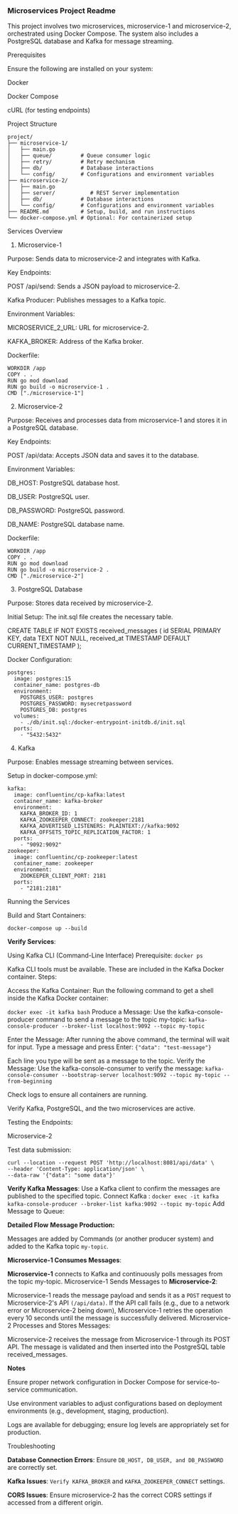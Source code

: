 ### Microservices Project Readme

This project involves two microservices, microservice-1 and microservice-2, orchestrated using Docker Compose. The system also includes a PostgreSQL database and Kafka for message streaming.

Prerequisites

Ensure the following are installed on your system:

Docker

Docker Compose

cURL (for testing endpoints)

Project Structure

```
project/
├── microservice-1/
│   ├── main.go
│   ├── queue/         # Queue consumer logic
│   ├── retry/         # Retry mechanism
│   ├── db/            # Database interactions
│   └── config/        # Configurations and environment variables
├── microservice-2/
│   ├── main.go
│   ├── server/           # REST Server implementation
│   ├── db/            # Database interactions
│   └── config/        # Configurations and environment variables
├── README.md          # Setup, build, and run instructions
└── docker-compose.yml # Optional: For containerized setup
```

Services Overview

1. Microservice-1

Purpose: Sends data to microservice-2 and integrates with Kafka.

Key Endpoints:

POST /api/send: Sends a JSON payload to microservice-2.

Kafka Producer: Publishes messages to a Kafka topic.

Environment Variables:

MICROSERVICE_2_URL: URL for microservice-2.

KAFKA_BROKER: Address of the Kafka broker.

Dockerfile:

```FROM golang:1.20
WORKDIR /app
COPY . .
RUN go mod download
RUN go build -o microservice-1 .
CMD ["./microservice-1"]
```

2. Microservice-2

Purpose: Receives and processes data from microservice-1 and stores it in a PostgreSQL database.

Key Endpoints:

POST /api/data: Accepts JSON data and saves it to the database.

Environment Variables:

DB_HOST: PostgreSQL database host.

DB_USER: PostgreSQL user.

DB_PASSWORD: PostgreSQL password.

DB_NAME: PostgreSQL database name.

Dockerfile:

```FROM golang:1.20
WORKDIR /app
COPY . .
RUN go mod download
RUN go build -o microservice-2 .
CMD ["./microservice-2"]
```

3. PostgreSQL Database

Purpose: Stores data received by microservice-2.

Initial Setup: The init.sql file creates the necessary table.

CREATE TABLE IF NOT EXISTS received_messages (
    id SERIAL PRIMARY KEY,
    data TEXT NOT NULL,
    received_at TIMESTAMP DEFAULT CURRENT_TIMESTAMP
);

Docker Configuration:
```
postgres:
  image: postgres:15
  container_name: postgres-db
  environment:
    POSTGRES_USER: postgres
    POSTGRES_PASSWORD: mysecretpassword
    POSTGRES_DB: postgres
  volumes:
    - ./db/init.sql:/docker-entrypoint-initdb.d/init.sql
  ports:
    - "5432:5432"
```

4. Kafka

Purpose: Enables message streaming between services.

Setup in docker-compose.yml:
```
kafka:
  image: confluentinc/cp-kafka:latest
  container_name: kafka-broker
  environment:
    KAFKA_BROKER_ID: 1
    KAFKA_ZOOKEEPER_CONNECT: zookeeper:2181
    KAFKA_ADVERTISED_LISTENERS: PLAINTEXT://kafka:9092
    KAFKA_OFFSETS_TOPIC_REPLICATION_FACTOR: 1
  ports:
    - "9092:9092"
zookeeper:
  image: confluentinc/cp-zookeeper:latest
  container_name: zookeeper
  environment:
    ZOOKEEPER_CLIENT_PORT: 2181
  ports:
    - "2181:2181"
```

Running the Services

Build and Start Containers:

```docker-compose up --build```

**Verify Services**:

Using Kafka CLI (Command-Line Interface)
Prerequisite:
```docker ps```

Kafka CLI tools must be available. These are included in the Kafka Docker container.
Steps:

Access the Kafka Container: Run the following command to get a shell inside the Kafka Docker container:

```docker exec -it kafka bash```
Produce a Message: Use the kafka-console-producer command to send a message to the topic my-topic:
```kafka-console-producer --broker-list localhost:9092 --topic my-topic```

Enter the Message: After running the above command, the terminal will wait for input. Type a message and press Enter:
```{"data": "test-message"}```

Each line you type will be sent as a message to the topic.
Verify the Message: Use the kafka-console-consumer to verify the message:
```kafka-console-consumer --bootstrap-server localhost:9092 --topic my-topic --from-beginning```

Check logs to ensure all containers are running.

Verify Kafka, PostgreSQL, and the two microservices are active.

Testing the Endpoints:

Microservice-2

Test data submission:
```
curl --location --request POST 'http://localhost:8081/api/data' \
--header 'Content-Type: application/json' \
--data-raw '{"data": "some data"}'
```

**Verify Kafka Messages**:
Use a Kafka client to confirm the messages are published to the specified topic.
Connect Kafka  : 
```docker exec -it kafka kafka-console-producer --broker-list kafka:9092 --topic my-topic```
Add Message to Queue:

**Detailed Flow**
**Message Production:**

Messages are added by Commands (or another producer system) and added to the Kafka topic ```my-topic```.

**Microservice-1 Consumes Messages**:

**Microservice-1** connects to Kafka and continuously polls messages from the topic my-topic.
Microservice-1 Sends Messages to **Microservice-2**:

Microservice-1 reads the message payload and sends it as a ```POST``` request to Microservice-2's API ```(/api/data)```.
If the API call fails (e.g., due to a network error or Microservice-2 being down), Microservice-1 retries the operation every 10 seconds until the message is successfully delivered.
Microservice-2 Processes and Stores Messages:

Microservice-2 receives the message from Microservice-1 through its POST API.
The message is validated and then inserted into the PostgreSQL table received_messages.

**Notes**

Ensure proper network configuration in Docker Compose for service-to-service communication.

Use environment variables to adjust configurations based on deployment environments (e.g., development, staging, production).

Logs are available for debugging; ensure log levels are appropriately set for production.

Troubleshooting

**Database Connection Errors**: Ensure ```DB_HOST, DB_USER, and DB_PASSWORD ``` are correctly set.

**Kafka Issues**: ```Verify KAFKA_BROKER``` and ```KAFKA_ZOOKEEPER_CONNECT``` settings.

**CORS Issues**: Ensure microservice-2 has the correct CORS settings if accessed from a different origin.

